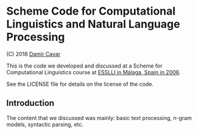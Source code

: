 # Scheme Code for Computational Linguistics and Natural Language Processing

(C) 2018 [Damir Cavar](http://damir.cavar.me/)

This is the code we developed and discussed at a Scheme for Computational Linguistics course at [ESSLLI in Málaga, Spain in 2006](http://www.folli.info/?page_id=45).

See the LICENSE file for details on the license of the code.


## Introduction

The content that we discussed was mainly: basic text processing, n-gram models, syntactic parsing, etc.
